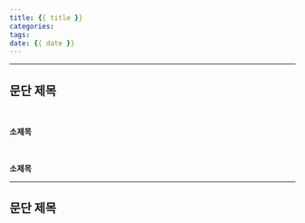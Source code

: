 ```yaml
---
title: {{ title }}
categories:
tags:
date: {{ date }}
---
```


---

<!--mode-->

## **문단 제목**

<br />

**소제목**

<br />

**소제목**

---

## **문단 제목**